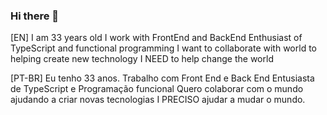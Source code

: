 ### Hi there 👋

[EN]
I am 33 years old
I work with FrontEnd and BackEnd
Enthusiast of TypeScript and functional programming
I want to collaborate with world to helping create new technology
I NEED to help change the world

[PT-BR]
Eu tenho 33 anos.
Trabalho com Front End e Back End
Entusiasta de TypeScript e Programação funcional
Quero colaborar com o mundo ajudando a criar novas tecnologias
I PRECISO ajudar a mudar o mundo.
